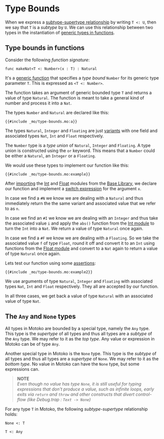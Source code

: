 # Type Bounds
When we express a [subtype-supertype relationship](/advanced-types/subtyping.html) by writing `T <: U`, then we say that `T` is a *subtype* by `U`. We can use this relationship between two types in the instantiation of [generic types in functions](/advanced-types/generics.html#generics-in-functions).

## Type bounds in functions
Consider the following *function signature*:
```motoko
func makeNat<T <: Number>(x : T) : Natural
```

It's a [generic function](/advanced-types/generics.html) that specifies a *type bound* `Number` for its generic type parameter `T`. This is expressed as `<T <: Number>`. 

The function takes an argument of generic bounded type `T` and returns a value of type `Natural`. The function is meant to take a general kind of number and process it into a `Nat`.  

The types `Number` and `Natural` are declared like this:
```motoko
{{#include _mo/type-bounds.mo:a}}
```

The types `Natural`, `Integer` and `Floating` are just [variants](/common-programming-concepts/types/variants.html) with one field and associated types `Nat`, `Int` and `Float` respectively. 

The `Number` type is a *type union* of `Natural`, `Integer` and `Floating`. A type union is constructed using the `or` keyword. This means that a `Number` could be either a `Natural`, an `Integer` or a `Floating`.

We would use these types to implement our function like this:
```motoko
{{#include _mo/type-bounds.mo:example}}
```

After [importing](/common-programming-concepts/modules.html) the [Int](/base-library/primitive-types/int.html) and [Float](/base-library/primitive-types/float.html) modules from the [Base Library](/base-library.html), we declare our function and implement a [switch expression](/common-programming-concepts/control-flow/switch-expression.html) for the argument `x`.

In case we find a `#N` we know we are dealing with a `Natural` and thus immediately return the the same variant and associated value that we refer to as `n`.

In case we find an `#I` we know we are dealing with an `Integer` and thus take the associated value `i` and apply the `abs()` function from the [Int module](/base-library/primitive-types/int.html) to turn the `Int` into a `Nat`. We return a value of type `Natural` once again.

In case we find a `#F` we know we are dealing with a `Floating`. So we take the associated value `f` of type `Float`, round it off and convert it to an `Int` using functions from the [Float module](/base-library/primitive-types/float.html) and convert to a `Nat` again to return a value of type `Natural` once again. 

Lets test our function using some [assertions](/common-programming-concepts/assertions.html):
```motoko
{{#include _mo/type-bounds.mo:example2}}
```

We use arguments of type `Natural`, `Integer` and `Floating` with associated types `Nat`, `Int` and `Float` respectively. They all are accepted by our function.

In all three cases, we get back a value of type `Natural` with an associated value of type `Nat`. 

## The `Any` and `None` types
All types in Motoko are bounded by a special type, namely the `Any` type. This type is the *supertype* of all types and thus all types are a *subtype* of the `Any` type. We may refer to it as the *top type*. Any value or expression in Motoko can be of type `Any`.

Another special type in Motoko is the `None` type. This type is the *subtype* of all types and thus all types are a *supertype* of `None`. We may refer to it as the *bottom type*. No value in Motoko can have the `None` type, but some expressions can.

> **NOTE**  
> *Even though no value has type `None`, it is still useful for typing expressions that don't produce a value, such as infinite loops, early exits via `return` and `throw` and other constructs that divert control-flow (like Debug.trap : `Text -> None`)*

For any type `T` in Motoko, the following *subtype-supertype* relationship holds:  
```motoko
None <: T

T <: Any
```
